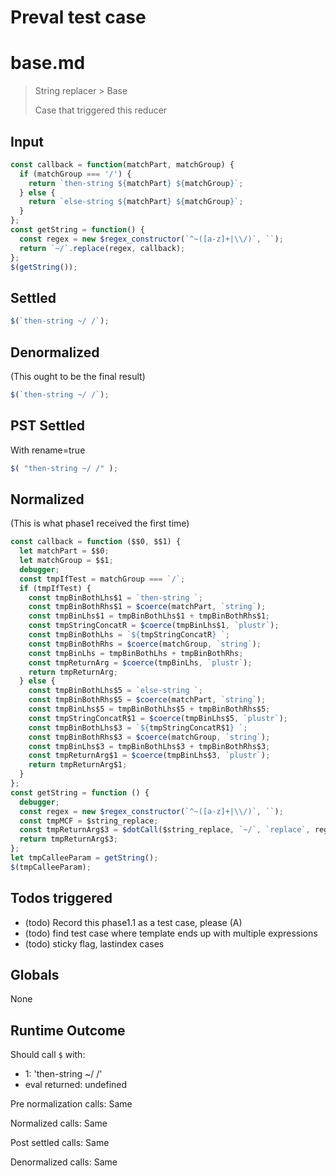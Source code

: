 # Preval test case

# base.md

> String replacer > Base
>
> Case that triggered this reducer

## Input

`````js filename=intro
const callback = function(matchPart, matchGroup) {
  if (matchGroup === '/') {
    return `then-string ${matchPart} ${matchGroup}`;
  } else {
    return `else-string ${matchPart} ${matchGroup}`;
  }
};
const getString = function() {
  const regex = new $regex_constructor(`^~([a-z]+|\\/)`, ``);
  return `~/`.replace(regex, callback);
};
$(getString());
`````


## Settled


`````js filename=intro
$(`then-string ~/ /`);
`````


## Denormalized
(This ought to be the final result)

`````js filename=intro
$(`then-string ~/ /`);
`````


## PST Settled
With rename=true

`````js filename=intro
$( "then-string ~/ /" );
`````


## Normalized
(This is what phase1 received the first time)

`````js filename=intro
const callback = function ($$0, $$1) {
  let matchPart = $$0;
  let matchGroup = $$1;
  debugger;
  const tmpIfTest = matchGroup === `/`;
  if (tmpIfTest) {
    const tmpBinBothLhs$1 = `then-string `;
    const tmpBinBothRhs$1 = $coerce(matchPart, `string`);
    const tmpBinLhs$1 = tmpBinBothLhs$1 + tmpBinBothRhs$1;
    const tmpStringConcatR = $coerce(tmpBinLhs$1, `plustr`);
    const tmpBinBothLhs = `${tmpStringConcatR} `;
    const tmpBinBothRhs = $coerce(matchGroup, `string`);
    const tmpBinLhs = tmpBinBothLhs + tmpBinBothRhs;
    const tmpReturnArg = $coerce(tmpBinLhs, `plustr`);
    return tmpReturnArg;
  } else {
    const tmpBinBothLhs$5 = `else-string `;
    const tmpBinBothRhs$5 = $coerce(matchPart, `string`);
    const tmpBinLhs$5 = tmpBinBothLhs$5 + tmpBinBothRhs$5;
    const tmpStringConcatR$1 = $coerce(tmpBinLhs$5, `plustr`);
    const tmpBinBothLhs$3 = `${tmpStringConcatR$1} `;
    const tmpBinBothRhs$3 = $coerce(matchGroup, `string`);
    const tmpBinLhs$3 = tmpBinBothLhs$3 + tmpBinBothRhs$3;
    const tmpReturnArg$1 = $coerce(tmpBinLhs$3, `plustr`);
    return tmpReturnArg$1;
  }
};
const getString = function () {
  debugger;
  const regex = new $regex_constructor(`^~([a-z]+|\\/)`, ``);
  const tmpMCF = $string_replace;
  const tmpReturnArg$3 = $dotCall($string_replace, `~/`, `replace`, regex, callback);
  return tmpReturnArg$3;
};
let tmpCalleeParam = getString();
$(tmpCalleeParam);
`````


## Todos triggered


- (todo) Record this phase1.1 as a test case, please (A)
- (todo) find test case where template ends up with multiple expressions
- (todo) sticky flag, lastindex cases


## Globals


None


## Runtime Outcome


Should call `$` with:
 - 1: 'then-string ~/ /'
 - eval returned: undefined

Pre normalization calls: Same

Normalized calls: Same

Post settled calls: Same

Denormalized calls: Same
